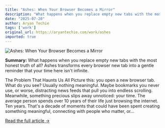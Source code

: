 ```yaml
---
title: "Ashes: When Your Browser Becomes a Mirror"
description: "What happens when you replace empty new tabs with the most honest truth of all? Ashes transforms every browser new tab into a gentle reminder that your time here isn't infinite."
date: "2025-07-20"
author: Aryan Techie
tags: ['work']
original_url: https://aryantechie.com/work/ashes
imported: true
---
```


![Ashes: When Your Browser Becomes a Mirror](https://aryantechie.com/images/projects/ashes/image1.jpg)

**Summary:** What happens when you replace empty new tabs with the most honest truth of all? Ashes transforms every browser new tab into a gentle reminder that your time here isn't infinite.

The Problem That Haunts Us All Picture this: you open a new browser tab. What do you see? Usually nothing meaningful. Maybe bookmarks you never use, or worse, distracting news feeds that pull you into endless scrolling. Meanwhile, something precious slips away unnoticed: your time. The average person spends over 10 years of their life just browsing the internet. Ten years. That's a decade of moments that could have been spent creating something meaningful, connecting with people who matter, or...

[Read the full article →](https://aryantechie.com/work/ashes)